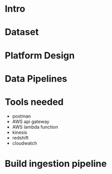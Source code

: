 # Intro

# Dataset

# Platform Design

# Data Pipelines

# Tools needed

* postman
* AWS api gateway 
* AWS lambda function 
* kinesis 
* redshift 
* cloudwatch

# Build ingestion pipeline 

